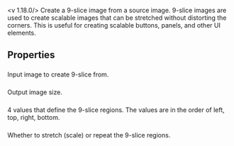 <v 1.18.0/>
Create a 9-slice image from a source image. 9-slice images are used to create scalable images that can be stretched without distorting the corners. This is useful for creating scalable buttons, panels, and other UI elements.

## Properties

### <junc surface in>
Input image to create 9-slice from.

### <junc dimension>
Output image size.

### <junc splice>
4 values that define the 9-slice regions. The values are in the order of left, top, right, bottom.

### <junc filling modes>
Whether to stretch (scale) or repeat the 9-slice regions.